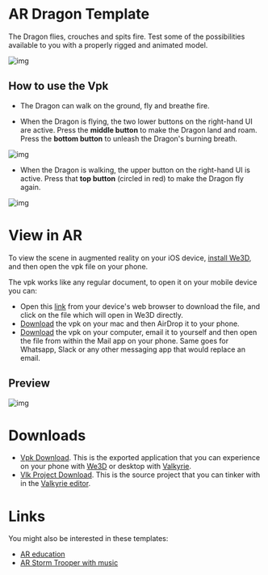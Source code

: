 # AR Dragon Template
The Dragon flies, crouches and spits fire. Test some of the possibilities available to you with a properly rigged and animated model.

![img](https://cdn2.talansoft.com/ftp/img/dragon_template/01_dragon_piece.PNG)

## How to use the Vpk

- The Dragon can walk on the ground, fly and breathe fire.

- When the Dragon is flying, the two lower buttons on the right-hand UI are active. Press the **middle button** to make the Dragon land and roam. Press the **bottom button** to unleash the Dragon's burning breath.

![img](https://cdn2.talansoft.com/ftp/img/dragon_template/03_flying.PNG)


- When the Dragon is walking, the upper button on the right-hand UI is active. Press that **top button** (circled in red) to make the Dragon fly again.

![img](https://cdn2.talansoft.com/ftp/img/dragon_template/02_whole_ingame_ui.PNG)

# View in AR

To view the scene in augmented reality on your iOS device, <a class="umami--click--bt_download_we3d_ios_appstore__ar-storm-trooper" href="/vlk/downloads#we3d">install We3D</a>, and then open the vpk file on your phone.

The vpk works like any regular document, to open it on your mobile device you can:
- Open this [link](https://cdn2.talansoft.com/ftp/samples/Dragon-Sample-V2.vpk) from your device's web browser to download the file, and click on the file which will open in We3D directly.
- [Download](https://cdn2.talansoft.com/ftp/samples/Dragon-Sample-V2.vpk) the vpk on your mac and then AirDrop it to your phone.
- [Download](https://cdn2.talansoft.com/ftp/samples/Dragon-Sample-V2.vpk) the vpk on your computer, email it to yourself and then open the file from within the Mail app on your phone. Same goes for Whatsapp, Slack or any other messaging app that would replace an email.

## Preview
![img](https://cdn2.talansoft.com/ftp/img/dragon_template/04_ar_gif.gif)

# Downloads
- [Vpk Download](https://cdn2.talansoft.com/ftp/samples/Dragon-Sample-V2.vpk). This is the exported application that you can experience on your phone with [We3D](/vlk/downloads#we3d) or desktop with [Valkyrie](/vlk/downloads#vlk).
- [Vlk Project Download](https://cdn2.talansoft.com/ftp/samples/Dragon-Sample-V2.zip). This is the source project that you can tinker with in the [Valkyrie editor](/vlk/downloads#vlk).

# Links
You might also be interested in these templates:
- [AR education](./ar-education)
- [AR Storm Trooper with music](./ar-storm-trooper)
